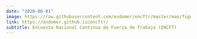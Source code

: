 ```yaml
---
date: "2020-06-01"
image: https://raw.githubusercontent.com/endomer/encftr/master/man/figures/Marco-endomer.png
link: https://endomer.github.io/encftr/
subtitle: Encuesta Nacional Continua de Fuerza de Trabajo (ENCFT)
---
```

